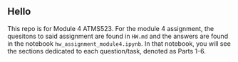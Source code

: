 ## Hello

This repo is for Module 4 ATMS523. For the module 4 assignment, the quesitons to said assignment are found in `HW.md` and the answers are found in the notebook
`hw_assignment_module4.ipynb`. In that notebook, you will see the sections dedicated to each question/task, denoted as Parts 1-6.
